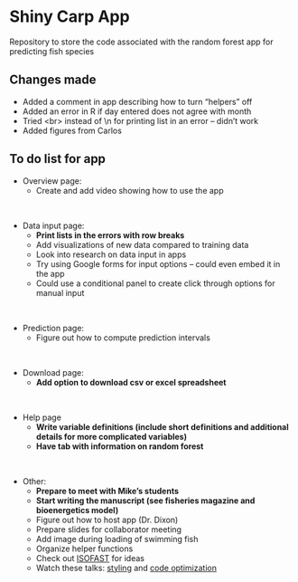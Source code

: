 
# Shiny Carp App

Repository to store the code associated with the random forest app for
predicting fish species

## Changes made

  - Added a comment in app describing how to turn “helpers” off
  - Added an error in R if day entered does not agree with month
  - Tried \<br\> instead of \\n for printing list in an error – didn’t
    work
  - Added figures from Carlos

## To do list for app

  - Overview page:
      - Create and add video showing how to use the app

<br>

  - Data input page:
      - **Print lists in the errors with row breaks**
      - Add visualizations of new data compared to training data
      - Look into research on data input in apps
      - Try using Google forms for input options – could even embed it
        in the app
      - Could use a conditional panel to create click through options
        for manual input

<br>

  - Prediction page:
      - Figure out how to compute prediction intervals

<br>

  - Download page:
      - **Add option to download csv or excel spreadsheet**

<br>

  - Help page
      - **Write variable definitions (include short definitions and
        additional details for more complicated variables)**
      - **Have tab with information on random forest**

<br>

  - Other:
      - **Prepare to meet with Mike’s students**
      - **Start writing the manuscript (see fisheries magazine and
        bioenergetics model)**
      - Figure out how to host app (Dr. Dixon)
      - Prepare slides for collaborator meeting
      - Add image during loading of swimming fish
      - Organize helper functions
      - Check out
        [ISOFAST](https://analytics.iasoybeans.com/cool-apps/ISOFAST/)
        for ideas
      - Watch these talks:
        [styling](https://rstudio.com/resources/rstudioconf-2020/styling-shiny-apps-with-sass-and-bootstrap-4/)
        and [code
        optimization](https://rstudio.com/resources/webinars/scaling-shiny-apps-with-asynchronous-programming/)
